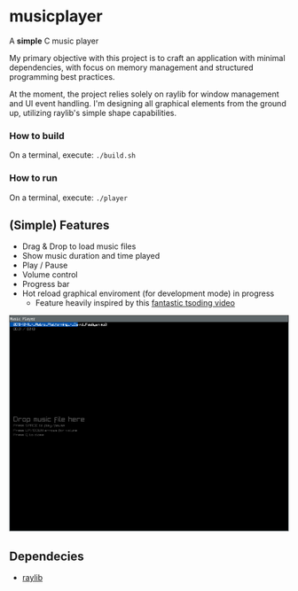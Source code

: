 # musicplayer
A **simple** C music player

My primary objective with this project is to craft an application with minimal dependencies, 
with focus on memory management and structured programming best practices.

At the moment, the project relies solely on raylib for window management and UI event handling. 
I'm designing all graphical elements from the ground up, utilizing raylib's simple shape capabilities.

### How to build
On a terminal, execute: `./build.sh`

### How to run
On a terminal, execute: `./player`

## (Simple) Features
- Drag & Drop to load music files
- Show music duration and time played
- Play / Pause
- Volume control
- Progress bar
- Hot reload graphical enviroment (for development mode) in progress
  - Feature heavily inspired by this [fantastic tsoding video](https://youtu.be/Y57ruDOwH1g?si=j-1m7rwtaBbxW80x)


![Simple C Music Player](scmp.png)


## Dependecies
- [raylib](https://www.raylib.com/)
